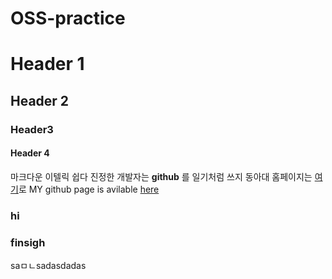 # OSS-practice
# Header 1
## Header 2
### Header3
#### Header 4
마크다운 이텔릭 쉽다
진정한 개발자는 **github** 를 일기처럼 쓰지
동아대 홈페이지는 [여기](https://donga.ac.kr/kor/Main.do)로
MY github page is avilable [here](https://github.com/yongmoo123)
### hi

### finsigh
saㅁㄴsadasdadas
